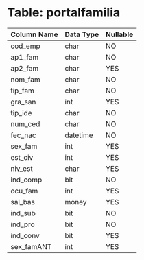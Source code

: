 # Table: portalfamilia

| Column Name | Data Type | Nullable |
|-------------|-----------|----------|
| cod_emp | char | NO |
| ap1_fam | char | NO |
| ap2_fam | char | YES |
| nom_fam | char | NO |
| tip_fam | char | NO |
| gra_san | int | YES |
| tip_ide | char | NO |
| num_ced | char | NO |
| fec_nac | datetime | NO |
| sex_fam | int | YES |
| est_civ | int | YES |
| niv_est | char | YES |
| ind_comp | bit | NO |
| ocu_fam | int | YES |
| sal_bas | money | YES |
| ind_sub | bit | NO |
| ind_pro | bit | NO |
| ind_conv | bit | YES |
| sex_famANT | int | YES |
